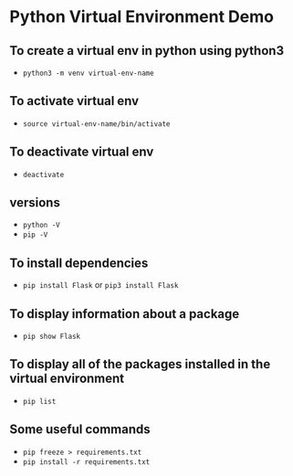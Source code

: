 # Python Virtual Environment Demo

## To create a virtual env in python using python3
- `python3 -m venv virtual-env-name`

## To activate virtual env
- `source virtual-env-name/bin/activate`

## To deactivate virtual env
- `deactivate`

## versions
- `python -V`
- `pip -V`

## To install dependencies
- `pip install Flask` or `pip3 install Flask`

## To display information about a package
- `pip show Flask`

## To display all of the packages installed in the virtual environment
- `pip list`

## Some useful commands
- `pip freeze > requirements.txt`
- `pip install -r requirements.txt`
